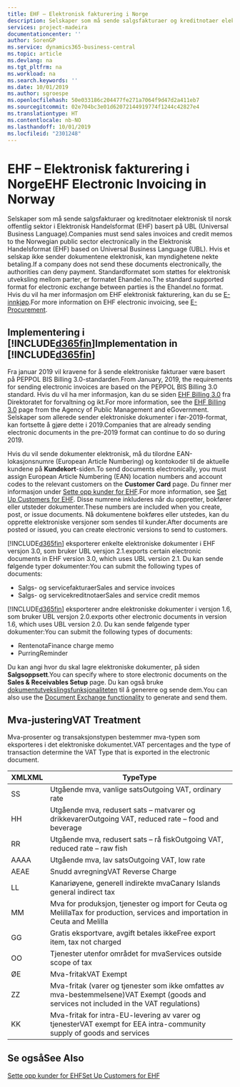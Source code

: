 ```yaml
---
title: EHF – Elektronisk fakturering i Norge
description: Selskaper som må sende salgsfakturaer og kreditnotaer elektronisk til norsk offentlig sektor i Elektronisk Handelsformat (EHF) basert på UBL (Universal Business Language).
services: project-madeira
documentationcenter: ''
author: SorenGP
ms.service: dynamics365-business-central
ms.topic: article
ms.devlang: na
ms.tgt_pltfrm: na
ms.workload: na
ms.search.keywords: ''
ms.date: 10/01/2019
ms.author: sgroespe
ms.openlocfilehash: 50e033186c204477fe271a7064f9d47d2a411eb7
ms.sourcegitcommit: 02e704bc3e01d62072144919774f1244c42827e4
ms.translationtype: HT
ms.contentlocale: nb-NO
ms.lasthandoff: 10/01/2019
ms.locfileid: "2301248"
---
```

# <a name="ehf-electronic-invoicing-in-norway"></a><span data-ttu-id="05648-103">EHF – Elektronisk fakturering i Norge</span><span class="sxs-lookup"><span data-stu-id="05648-103">EHF Electronic Invoicing in Norway</span></span>
<span data-ttu-id="05648-104">Selskaper som må sende salgsfakturaer og kreditnotaer elektronisk til norsk offentlig sektor i Elektronisk Handelsformat (EHF) basert på UBL (Universal Business Language).</span><span class="sxs-lookup"><span data-stu-id="05648-104">Companies must send sales invoices and credit memos to the Norwegian public sector electronically in the Elektronisk Handelsformat (EHF) based on Universal Business Language (UBL).</span></span> <span data-ttu-id="05648-105">Hvis et selskap ikke sender dokumentene elektronisk, kan myndighetene nekte betaling.</span><span class="sxs-lookup"><span data-stu-id="05648-105">If a company does not send these documents electronically, the authorities can deny payment.</span></span> <span data-ttu-id="05648-106">Standardformatet som støttes for elektronisk utveksling mellom parter, er formatet Ehandel.no.</span><span class="sxs-lookup"><span data-stu-id="05648-106">The standard supported format for electronic exchange between parties is the Ehandel.no format.</span></span> <span data-ttu-id="05648-107">Hvis du vil ha mer informasjon om EHF elektronisk fakturering, kan du se [E-innkjøp](https://www.anskaffelser.no/public-procurement-information-english).</span><span class="sxs-lookup"><span data-stu-id="05648-107">For more information on EHF electronic invoicing, see [E-Procurement](https://www.anskaffelser.no/public-procurement-information-english).</span></span>  

## <a name="implementation-in-included365finincludesd365fin_mdmd"></a><span data-ttu-id="05648-108">Implementering i [!INCLUDE[d365fin](../../includes/d365fin_md.md)]</span><span class="sxs-lookup"><span data-stu-id="05648-108">Implementation in [!INCLUDE[d365fin](../../includes/d365fin_md.md)]</span></span>  
<span data-ttu-id="05648-109">Fra januar 2019 vil kravene for å sende elektroniske fakturaer være basert på PEPPOL BIS Billing 3.0-standarden.</span><span class="sxs-lookup"><span data-stu-id="05648-109">From January, 2019, the requirements for sending electronic invoices are based on the PEPPOL BIS Billing 3.0 standard.</span></span> <span data-ttu-id="05648-110">Hvis du vil ha mer informasjon, kan du se siden [EHF Billing 3.0](https://test-vefa.difi.no/ehf/g3/billing-3.0/norway/) fra Direktoratet for forvaltning og ikt.</span><span class="sxs-lookup"><span data-stu-id="05648-110">For more information, see the [EHF Billing 3.0](https://test-vefa.difi.no/ehf/g3/billing-3.0/norway/) page from the Agency of Public Management and eGovernment.</span></span> <span data-ttu-id="05648-111">Selskaper som allerede sender elektroniske dokumenter i før-2019-format, kan fortsette å gjøre dette i 2019.</span><span class="sxs-lookup"><span data-stu-id="05648-111">Companies that are already sending electronic documents in the pre-2019 format can continue to do so during 2019.</span></span>

<span data-ttu-id="05648-112">Hvis du vil sende dokumenter elektronisk, må du tilordne EAN-lokasjonsnumre (European Article Numbering) og kontokoder til de aktuelle kundene på **Kundekort**-siden.</span><span class="sxs-lookup"><span data-stu-id="05648-112">To send documents electronically, you must assign European Article Numbering (EAN) location numbers and account codes to the relevant customers on the **Customer Card** page.</span></span> <span data-ttu-id="05648-113">Du finner mer informasjon under [Sette opp kunder for EHF](how-to-set-up-customers-for-ehf.md).</span><span class="sxs-lookup"><span data-stu-id="05648-113">For more information, see [Set Up Customers for EHF](how-to-set-up-customers-for-ehf.md).</span></span> <span data-ttu-id="05648-114">Disse numrene inkluderes når du oppretter, bokfører eller utsteder dokumenter.</span><span class="sxs-lookup"><span data-stu-id="05648-114">These numbers are included when you create, post, or issue documents.</span></span> <span data-ttu-id="05648-115">Nå dokumentene bokføres eller utstedes, kan du opprette elektroniske versjoner som sendes til kunder.</span><span class="sxs-lookup"><span data-stu-id="05648-115">After documents are posted or issued, you can create electronic versions to send to customers.</span></span>  

[!INCLUDE[d365fin](../../includes/d365fin_md.md)] <span data-ttu-id="05648-116">eksporterer enkelte elektroniske dokumenter i EHF versjon 3.0, som bruker UBL versjon 2.1.</span><span class="sxs-lookup"><span data-stu-id="05648-116">exports certain electronic documents in EHF version 3.0, which uses UBL version 2.1.</span></span> <span data-ttu-id="05648-117">Du kan sende følgende typer dokumenter:</span><span class="sxs-lookup"><span data-stu-id="05648-117">You can submit the following types of documents:</span></span>  

- <span data-ttu-id="05648-118">Salgs- og servicefakturaer</span><span class="sxs-lookup"><span data-stu-id="05648-118">Sales and service invoices</span></span>
- <span data-ttu-id="05648-119">Salgs- og servicekreditnotaer</span><span class="sxs-lookup"><span data-stu-id="05648-119">Sales and service credit memos</span></span>

[!INCLUDE[d365fin](../../includes/d365fin_md.md)] <span data-ttu-id="05648-120">eksporterer andre elektroniske dokumenter i versjon 1.6, som bruker UBL versjon 2.0.</span><span class="sxs-lookup"><span data-stu-id="05648-120">exports other electronic documents in version 1.6, which uses UBL version 2.0.</span></span> <span data-ttu-id="05648-121">Du kan sende følgende typer dokumenter:</span><span class="sxs-lookup"><span data-stu-id="05648-121">You can submit the following types of documents:</span></span>  

- <span data-ttu-id="05648-122">Rentenota</span><span class="sxs-lookup"><span data-stu-id="05648-122">Finance charge memo</span></span>  
- <span data-ttu-id="05648-123">Purring</span><span class="sxs-lookup"><span data-stu-id="05648-123">Reminder</span></span>  

<span data-ttu-id="05648-124">Du kan angi hvor du skal lagre elektroniske dokumenter, på siden **Salgsoppsett**.</span><span class="sxs-lookup"><span data-stu-id="05648-124">You can specify where to store electronic documents on the **Sales & Receivables Setup** page.</span></span> <span data-ttu-id="05648-125">Du kan også bruke [dokumentutvekslingsfunksjonaliteten](../../across-how-to-set-up-electronic-document-sending-and-receiving.md) til å generere og sende dem.</span><span class="sxs-lookup"><span data-stu-id="05648-125">You can also use the [Document Exchange functionality](../../across-how-to-set-up-electronic-document-sending-and-receiving.md) to generate and send them.</span></span>

## <a name="vat-treatment"></a><span data-ttu-id="05648-126">Mva-justering</span><span class="sxs-lookup"><span data-stu-id="05648-126">VAT Treatment</span></span>  
<span data-ttu-id="05648-127">Mva-prosenter og transaksjonstypen bestemmer mva-typen som eksporteres i det elektroniske dokumentet.</span><span class="sxs-lookup"><span data-stu-id="05648-127">VAT percentages and the type of transaction determine the VAT Type that is exported in the electronic document.</span></span>  

|<span data-ttu-id="05648-128">XML</span><span class="sxs-lookup"><span data-stu-id="05648-128">XML</span></span>|<span data-ttu-id="05648-129">Type</span><span class="sxs-lookup"><span data-stu-id="05648-129">Type</span></span>| 
|---------|----------|  
|<span data-ttu-id="05648-130">S</span><span class="sxs-lookup"><span data-stu-id="05648-130">S</span></span>|<span data-ttu-id="05648-131">Utgående mva, vanlige sats</span><span class="sxs-lookup"><span data-stu-id="05648-131">Outgoing VAT, ordinary rate</span></span>|
|<span data-ttu-id="05648-132">H</span><span class="sxs-lookup"><span data-stu-id="05648-132">H</span></span>|<span data-ttu-id="05648-133">Utgående mva, redusert sats – matvarer og drikkevarer</span><span class="sxs-lookup"><span data-stu-id="05648-133">Outgoing VAT, reduced rate – food and beverage</span></span>|
|<span data-ttu-id="05648-134">R</span><span class="sxs-lookup"><span data-stu-id="05648-134">R</span></span>|<span data-ttu-id="05648-135">Utgående mva, redusert sats – rå fisk</span><span class="sxs-lookup"><span data-stu-id="05648-135">Outgoing VAT, reduced rate – raw fish</span></span>|
|<span data-ttu-id="05648-136">AA</span><span class="sxs-lookup"><span data-stu-id="05648-136">AA</span></span>|<span data-ttu-id="05648-137">Utgående mva, lav sats</span><span class="sxs-lookup"><span data-stu-id="05648-137">Outgoing VAT, low rate</span></span>|
|<span data-ttu-id="05648-138">AE</span><span class="sxs-lookup"><span data-stu-id="05648-138">AE</span></span>|<span data-ttu-id="05648-139">Snudd avregning</span><span class="sxs-lookup"><span data-stu-id="05648-139">VAT Reverse Charge</span></span>|
|<span data-ttu-id="05648-140">L</span><span class="sxs-lookup"><span data-stu-id="05648-140">L</span></span>|<span data-ttu-id="05648-141">Kanariøyene, generell indirekte mva</span><span class="sxs-lookup"><span data-stu-id="05648-141">Canary Islands general indirect tax</span></span>|
|<span data-ttu-id="05648-142">M</span><span class="sxs-lookup"><span data-stu-id="05648-142">M</span></span>|<span data-ttu-id="05648-143">Mva for produksjon, tjenester og import for Ceuta og Melilla</span><span class="sxs-lookup"><span data-stu-id="05648-143">Tax for production, services and importation in Ceuta and Melilla</span></span>|
|<span data-ttu-id="05648-144">G</span><span class="sxs-lookup"><span data-stu-id="05648-144">G</span></span>|<span data-ttu-id="05648-145">Gratis eksportvare, avgift betales ikke</span><span class="sxs-lookup"><span data-stu-id="05648-145">Free export item, tax not charged</span></span>|
|<span data-ttu-id="05648-146">O</span><span class="sxs-lookup"><span data-stu-id="05648-146">O</span></span>|<span data-ttu-id="05648-147">Tjenester utenfor området for mva</span><span class="sxs-lookup"><span data-stu-id="05648-147">Services outside scope of tax</span></span>|
|<span data-ttu-id="05648-148">Ø</span><span class="sxs-lookup"><span data-stu-id="05648-148">E</span></span>|<span data-ttu-id="05648-149">Mva-fritak</span><span class="sxs-lookup"><span data-stu-id="05648-149">VAT Exempt</span></span>|
|<span data-ttu-id="05648-150">Z</span><span class="sxs-lookup"><span data-stu-id="05648-150">Z</span></span>|<span data-ttu-id="05648-151">Mva-fritak (varer og tjenester som ikke omfattes av mva-bestemmelsene)</span><span class="sxs-lookup"><span data-stu-id="05648-151">VAT Exempt (goods and services not included in the VAT regulations)</span></span>|
|<span data-ttu-id="05648-152">K</span><span class="sxs-lookup"><span data-stu-id="05648-152">K</span></span>|<span data-ttu-id="05648-153">Mva-fritak for intra-EU-levering av varer og tjenester</span><span class="sxs-lookup"><span data-stu-id="05648-153">VAT exempt for EEA intra-community supply of goods and services</span></span>|

## <a name="see-also"></a><span data-ttu-id="05648-154">Se også</span><span class="sxs-lookup"><span data-stu-id="05648-154">See Also</span></span>  
[<span data-ttu-id="05648-155">Sette opp kunder for EHF</span><span class="sxs-lookup"><span data-stu-id="05648-155">Set Up Customers for EHF</span></span>](how-to-set-up-customers-for-ehf.md)
